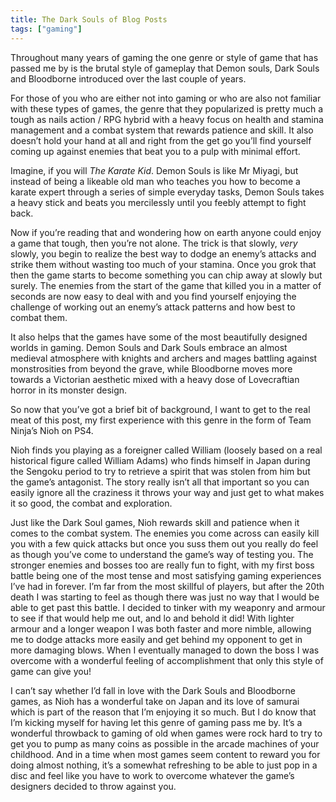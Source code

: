 ```yaml
---
title: The Dark Souls of Blog Posts
tags: ["gaming"]
---
```

Throughout many years of gaming the one genre or style of game that has passed me by is the brutal style of gameplay that Demon souls, Dark Souls and Bloodborne introduced over the last couple of years.

For those of you who are either not into gaming or who are also not familiar with these types of games, the genre that they popularized is pretty much a tough as nails action / RPG hybrid with a heavy focus on health and stamina management and a combat system that rewards patience and skill. It also doesn’t hold your hand at all and right from the get go you’ll find yourself coming up against enemies that beat you to a pulp with minimal effort.

Imagine, if you will _The Karate Kid_. Demon Souls is like Mr Miyagi, but instead of being a likeable old man who teaches you how to become a karate expert through a series of simple everyday tasks, Demon Souls takes a heavy stick and beats you mercilessly until you feebly attempt to fight back.

Now if you’re reading that and wondering how on earth anyone could enjoy a game that tough, then you’re not alone. The trick is that slowly, _very_ slowly, you begin to realize the best way to dodge an enemy’s attacks and strike them without wasting too much of your stamina. Once you grok that then the game starts to become something you can chip away at slowly but surely. The enemies from the start of the game that killed you in a matter of seconds are now easy to deal with and you find yourself enjoying the challenge of working out an enemy’s attack patterns and how best to combat them.

It also helps that the games have some of the most beautifully designed worlds in gaming. Demon Souls and Dark Souls embrace an almost medieval atmosphere with knights and archers and mages battling against monstrosities from beyond the grave, while Bloodborne moves more towards a Victorian aesthetic mixed with a heavy dose of Lovecraftian horror in its monster design.

So now that you’ve got a brief bit of background, I want to get to the real meat of this post, my first experience with this genre in the form of Team Ninja’s Nioh on PS4.

Nioh finds you playing as a foreigner called William (loosely based on a real historical figure called William Adams) who finds himself in Japan during the Sengoku period to try to retrieve a spirit that was stolen from him but the game’s antagonist. The story really isn’t all that important so you can easily ignore all the craziness it throws your way and just get to what makes it so good, the combat and exploration.

Just like the Dark Soul games, Nioh rewards skill and patience when it comes to the combat system. The enemies you come across can easily kill you with a few quick attacks but once you suss them out you really do feel as though you’ve come to understand the game’s way of testing you. The stronger enemies and bosses too are really fun to fight, with my first boss battle being one of the most tense and most satisfying gaming experiences I’ve had in forever. I’m far from the most skillful of players, but after the 20th death I was starting to feel as though there was just no way that I would be able to get past this battle. I decided to tinker with my weaponry and armour to see if that would help me out, and lo and behold it did! With lighter armour and a longer weapon I was both faster and more nimble, allowing me to dodge attacks more easily and get behind my opponent to get in more damaging blows. When I eventually managed to down the boss I was overcome with a wonderful feeling of accomplishment that only this style of game can give you!

I can’t say whether I’d fall in love with the Dark Souls and Bloodborne games, as Nioh has a wonderful take on Japan and its love of samurai which is part of the reason that I’m enjoying it so much. But I do know that I’m kicking myself for having let this genre of gaming pass me by. It’s a wonderful throwback to gaming of old when games were rock hard to try to get you to pump as many coins as possible in the arcade machines of your childhood. And in a time when most games seem content to reward you for doing almost nothing, it’s a somewhat refreshing to be able to just pop in a disc and feel like you have to work to overcome whatever the game’s designers decided to throw against you.